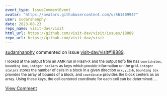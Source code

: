 ```yaml
---
event_type: IssueCommentEvent
avatar: "https://avatars.githubusercontent.com/u/56140994?"
user: sudarshanphy
date: 2023-08-23
repo_name: visit-dav/visit
html_url: https://github.com/visit-dav/visit/issues/18889
repo_url: https://github.com/visit-dav/visit
---
```


<a href='https://github.com/sudarshanphy' target='_blank'>sudarshanphy</a> commented on issue <a href='https://github.com/visit-dav/visit/issues/18889' target='_blank'>visit-dav/visit#18889</a>.

<small>I looked at the output from an AMR run in Flash-X and the output hdf5 file has `cooridnates`, `bounding box`, `integer scalars` as keys which provide information on the grid. `integer scalars` stores the number of cells in a block in a given direction `n{x,y,z}b`, `bounding box` provides the array of bounds of a block, and `coordinate` provides the block centers as an array. Using these keys, the cell centered coordinate for each cell can be determined. ...</small>

<a href='https://github.com/visit-dav/visit/issues/18889' target='_blank'>View Comment</a>